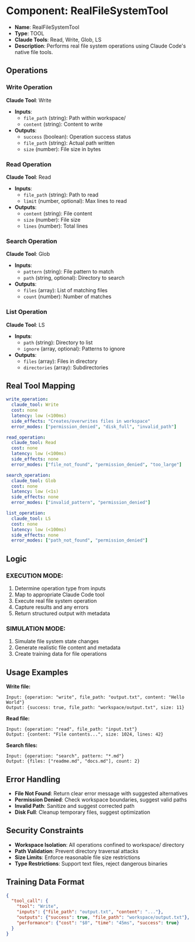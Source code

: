 # Component: RealFileSystemTool

- **Name**: RealFileSystemTool  
- **Type**: TOOL
- **Claude Tools**: Read, Write, Glob, LS
- **Description**: Performs real file system operations using Claude Code's native file tools.

## Operations

### Write Operation
**Claude Tool**: Write
- **Inputs**: 
  - `file_path` (string): Path within workspace/ 
  - `content` (string): Content to write
- **Outputs**:
  - `success` (boolean): Operation success status
  - `file_path` (string): Actual path written
  - `size` (number): File size in bytes

### Read Operation  
**Claude Tool**: Read
- **Inputs**:
  - `file_path` (string): Path to read
  - `limit` (number, optional): Max lines to read
- **Outputs**:
  - `content` (string): File content
  - `size` (number): File size
  - `lines` (number): Total lines

### Search Operation
**Claude Tool**: Glob
- **Inputs**:
  - `pattern` (string): File pattern to match
  - `path` (string, optional): Directory to search
- **Outputs**:
  - `files` (array): List of matching files
  - `count` (number): Number of matches

### List Operation
**Claude Tool**: LS  
- **Inputs**:
  - `path` (string): Directory to list
  - `ignore` (array, optional): Patterns to ignore
- **Outputs**:
  - `files` (array): Files in directory
  - `directories` (array): Subdirectories

## Real Tool Mapping

```yaml
write_operation:
  claude_tool: Write
  cost: none
  latency: low (<100ms)
  side_effects: "Creates/overwrites files in workspace"
  error_modes: ["permission_denied", "disk_full", "invalid_path"]

read_operation:
  claude_tool: Read  
  cost: none
  latency: low (<100ms)
  side_effects: none
  error_modes: ["file_not_found", "permission_denied", "too_large"]

search_operation:
  claude_tool: Glob
  cost: none  
  latency: low (<1s)
  side_effects: none
  error_modes: ["invalid_pattern", "permission_denied"]

list_operation:
  claude_tool: LS
  cost: none
  latency: low (<100ms) 
  side_effects: none
  error_modes: ["path_not_found", "permission_denied"]
```

## Logic

### EXECUTION MODE:
1. Determine operation type from inputs
2. Map to appropriate Claude Code tool
3. Execute real file system operation
4. Capture results and any errors
5. Return structured output with metadata

### SIMULATION MODE:
1. Simulate file system state changes
2. Generate realistic file content and metadata
3. Create training data for file operations

## Usage Examples

**Write file:**
```
Input: {operation: "write", file_path: "output.txt", content: "Hello World"}
Output: {success: true, file_path: "workspace/output.txt", size: 11}
```

**Read file:**
```
Input: {operation: "read", file_path: "input.txt"}
Output: {content: "File contents...", size: 1024, lines: 42}
```

**Search files:**
```
Input: {operation: "search", pattern: "*.md"}
Output: {files: ["readme.md", "docs.md"], count: 2}
```

## Error Handling

- **File Not Found**: Return clear error message with suggested alternatives
- **Permission Denied**: Check workspace boundaries, suggest valid paths
- **Invalid Path**: Sanitize and suggest corrected path
- **Disk Full**: Cleanup temporary files, suggest optimization

## Security Constraints

- **Workspace Isolation**: All operations confined to workspace/ directory
- **Path Validation**: Prevent directory traversal attacks
- **Size Limits**: Enforce reasonable file size restrictions
- **Type Restrictions**: Support text files, reject dangerous binaries

## Training Data Format

```json
{
  "tool_call": {
    "tool": "Write",
    "inputs": {"file_path": "output.txt", "content": "..."},
    "outputs": {"success": true, "file_path": "workspace/output.txt"},
    "performance": {"cost": "$0", "time": "45ms", "success": true}
  }
}
```